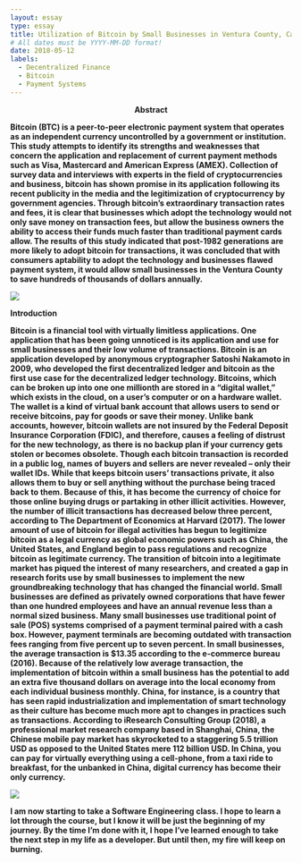 ```yaml
---
layout: essay
type: essay
title: Utilization of Bitcoin by Small Businesses in Ventura County, California
# All dates must be YYYY-MM-DD format!
date: 2018-05-12
labels:
  - Decentralized Finance
  - Bitcoin
  - Payment Systems
---
```


<center><b>Abstract<b></center>

Bitcoin (BTC) is a peer-to-peer electronic payment system that operates as an independent currency uncontrolled by a government or institution. This study attempts to identify its strengths and weaknesses that concern the application and replacement of current payment methods such as Visa, Mastercard and American Express (AMEX). Collection of survey data and interviews with experts in the field of cryptocurrencies and business, bitcoin has shown promise in its application following its recent publicity in the media and the legitimization of cryptocurrency by government agencies. Through bitcoin’s extraordinary transaction rates and fees, it is clear that businesses which adopt the technology would not only save money on transaction fees, but allow the business owners the ability to access their funds much faster than traditional payment cards allow. The results of this study indicated that post-1982 generations are more likely to adopt bitcoin for transactions, it was concluded that with consumers aptability to adopt the technology and businesses flawed payment system, it would allow small businesses in the Ventura County to save hundreds of thousands of dollars annually.

<img class="ui tiny left circular floated image" src="../images/design-technology.jpg">

Introduction

Bitcoin is a financial tool with virtually limitless applications. One application that has been going unnoticed is its application and use for small businesses and their low volume of transactions. Bitcoin is an application developed by anonymous cryptographer Satoshi Nakamoto in 2009, who developed the first decentralized ledger and bitcoin as the first use case for the decentralized ledger technology. Bitcoins, which can be broken up into one one millionth are stored in a “digital wallet,” which exists in the cloud, on a user’s computer or on a hardware wallet. The wallet is a kind of virtual bank account that allows users to send or receive bitcoins, pay for goods or save their money. Unlike bank accounts, however, bitcoin wallets are not insured by the Federal Deposit Insurance Corporation (FDIC), and therefore, causes a feeling of distrust for the new technology, as there is no backup plan if your currency gets stolen or becomes obsolete. Though each bitcoin transaction is recorded in a public log, names of buyers and sellers are never revealed – only their wallet IDs. While that keeps bitcoin users’ transactions private, it also allows them to buy or sell anything without the purchase being traced back to them. Because of this, it has become the currency of choice for those online buying drugs or partaking in other illicit activities. However, the number of illicit transactions has decreased below three percent, according to The Department of Economics at Harvard (2017). The lower amount of use of bitcoin for illegal activities has begun to legitimize bitcoin as a legal currency as global economic powers such as China, the United States, and England begin to pass regulations and recognize bitcoin as legitimate currency. The transition of bitcoin into a legitimate market has piqued the interest of many researchers, and created a gap in research forits use by small businesses to implement the new groundbreaking technology that has changed the financial world. Small businesses are defined as privately owned corporations that have fewer than one hundred employees and have an annual revenue less than a normal sized business. Many small businesses use traditional point of sale (POS) systems comprised of a payment terminal paired with a cash box. However, payment terminals are becoming outdated with transaction fees ranging from five percent up to seven percent. In small businesses, the average transaction is $13.35 according to the e-commerce bureau (2016). Because of the relatively low average transaction, the implementation of bitcoin within a small business has the potential to add an extra five thousand dollars on average into the local economy from each individual business monthly. China, for instance, is a country that has seen rapid industrialization and implementation of smart technology as their culture has become much more apt to changes in practices such as transactions. According to iResearch Consulting Group (2018), a professional market research company based in Shanghai, China, the Chinese mobile pay market has skyrocketed to a staggering 5.5 trillion USD as opposed to the United States mere 112 billion USD. In China, you can pay for virtually everything using a cell-phone, from a taxi ride to breakfast, for the unbanked in China, digital currency has become their only currency.

<img class="ui tiny left circular floated image" src="../images/software-code.jpg">

I am now starting to take a Software Engineering class. I hope to learn a lot through the course, but I know it will be just the beginning of my journey. By the time I’m done with it, I hope I’ve learned enough to take the next step in my life as a developer. But until then, my fire will keep on burning.


